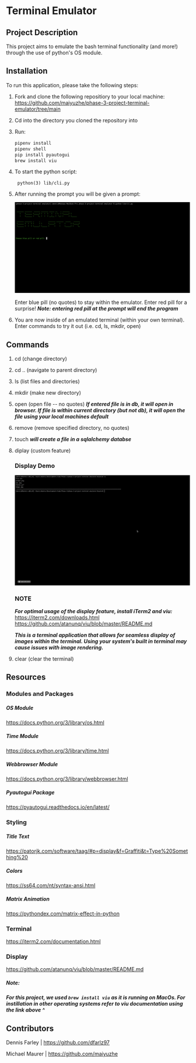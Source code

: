 # Terminal Emulator

## Project Description
This project aims to emulate the bash terminal functionality (and more!) through the use of python's OS module.  

## Installation 
To run this application, please take the following steps: 
1. Fork and clone the following repositiory to your local machine:
    https://github.com/maiyuzhe/phase-3-project-terminal-emulator/tree/main
2. Cd into the directory you cloned the repository into
3. Run: 
    ```
    pipenv install 
    pipenv shell 
    pip install pyautogui
    brew install viu
    ```
4. To start the python script: 
    ```
     python(3) lib/cli.py
    ```
5. After running the prompt you will be given a prompt:

    ![Propmt](Assets/prompt.png)

    Enter blue pill (no quotes) to stay within the emulator.  Enter red pill for a surprise!
    ***Note: entering red pill at the prompt will end the program***

6. You are now inside of an emulated terminal (within your own terminal).  Enter commands to try it out (i.e. cd, ls, mkdir, open)

## Commands
1. cd (change directory)
2. cd .. (navigate to parent directory)
3. ls (list files and directories)
4. mkdir (make new directory)
5. open (open file -- no quotes)
***If entered file is in db, it will open in browser.  If file is within current directory (but not db), it will open the file using your local machines default***
6. remove (remove specified directory, no quotes)
7. touch 
***will create a file in a sqlalchemy databse***
8. diplay (custom feature)
    ### Display Demo
    ![Demo](Assets/demo.gif)

    ### NOTE 
    ***For optimal usage of the display feature, install iTerm2 and viu:*** 
    https://iterm2.com/downloads.html
    https://github.com/atanunq/viu/blob/master/README.md
    
    ***This is a terminal application that allows for seamless display of images within the terminal. Using your system's built in terminal may cause issues with image rendering.***
9. clear (clear the terminal)

## Resources 

### Modules and Packages 
##### OS Module
https://docs.python.org/3/library/os.html
##### Time Module 
https://docs.python.org/3/library/time.html
##### Webbrowser Module 
https://docs.python.org/3/library/webbrowser.html
##### Pyautogui Package
https://pyautogui.readthedocs.io/en/latest/

### Styling
##### Title Text
https://patorjk.com/software/taag/#p=display&f=Graffiti&t=Type%20Something%20
##### Colors
https://ss64.com/nt/syntax-ansi.html
##### Matrix Animation
https://pythondex.com/matrix-effect-in-python

### Terminal 
https://iterm2.com/documentation.html

### Display
https://github.com/atanunq/viu/blob/master/README.md

##### **Note:**

***For this project, we used ``` brew install viu ``` as it is running on MacOs. For instillation in other operating systems refer to viu documentation using the link above ^***

## Contributors
Dennis Farley | https://github.com/dfarlz97

Michael Maurer | https://github.com/maiyuzhe

